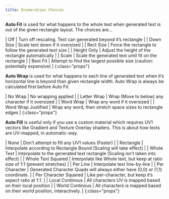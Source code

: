 ```yaml
---
title: Enumeration Choices
---
```


**Auto Fit** is used for what happens to the whole text when generated text is out of the given rectangle layout. The choices are...

| Off | Turn off rescaling. Text can generated beyond it’s rectangle |
| Down Size | Scale text down if it oversized |
| Rect Size | Force the rectangle to follow the generated text size |
| Height Only | Adjust the height of the rectangle automatically |
| Scale | Scale the generated text until fit on the rectangle |
| Best Fit | Attempt to find the largest possible size (caution: potentially expensive) |
{:class="props"}

**Auto Wrap** is used for what happens to each line of generated text when it’s horizontal line is beyond than given rectangle width. Auto Wrap is always be calculated first before Auto Fit.

| No Wrap | No wrapping applied |
| Letter Wrap | Wrap (Move to below) any character if it oversized |
| Word Wrap | Wrap any word if it oversized |
| Word Wrap Justified | Wrap any word, then stretch space sizes to rectangle edges |
{:class="props"}

**Auto Fill** is useful only if you use a custom material which requires UV1 vectors like Gradient and Texture Overlay shaders. This is about how texts are UV-mapped, in automatic-way.

| None | Don’t attempt to fill any UV1 values (Faster) |
| Rectangle | Interpolate according to Rectangle Bound (Scaling will take effect) |
| Whole Text | Interpolate to the generated text rectangle (Scaling isn’t taken into effect) |
| Whole Text Squared | Interpolate like Whole text, but keep at ratio size of 1:1 (prevent stretches) |
| Per Line | Interpolate text line-by-line |
| Per Character | Generated Character Quads will always either have (0,0) or (1,1) coordinate. |
| Per Character Squared | Like per-character, but keep it’s aspect ratio at 1:1. |
| Local Continous | All characters UV is mapped based on their local position |
| World Continous | All characters is mapped based on their world position, interactively. |
{:class="props"}
